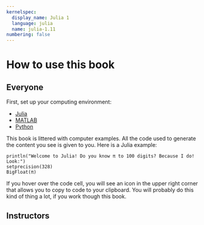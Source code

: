 ```yaml
---
kernelspec:
  display_name: Julia 1
  language: julia
  name: julia-1.11
numbering: false
---
```

# How to use this book

## Everyone

First, set up your computing environment:

- [Julia](#section-setup-julia)
- [MATLAB](#section-setup-matlab)
- [Python](#section-setup-python)

This book is littered with computer examples. All the code used to generate the content you see is given to you. Here is a Julia example:

```{code-cell}
println("Welcome to Julia! Do you know π to 100 digits? Because I do! Look:")
setprecision(328)
BigFloat(π)
```

If you hover over the code cell, you will see an icon in the upper right corner that allows you to copy to code to your clipboard. You will probably do this kind of thing a lot, if you work though this book.

## Instructors